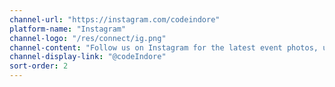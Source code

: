```yaml
---
channel-url: "https://instagram.com/codeindore"
platform-name: "Instagram"
channel-logo: "/res/connect/ig.png"
channel-content: "Follow us on Instagram for the latest event photos, upcoming event details, and regular quizzes."
channel-display-link: "@codeIndore"
sort-order: 2
---
```

